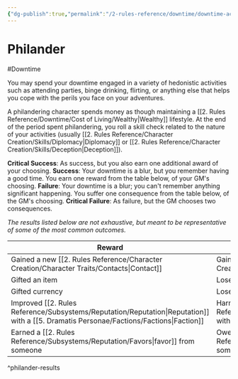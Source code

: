 ```yaml
---
{"dg-publish":true,"permalink":"/2-rules-reference/downtime/downtime-activities/socialize/philander/"}
---
```


# Philander
#Downtime 

You may spend your downtime engaged in a variety of hedonistic activities such as attending parties, binge drinking, flirting, or anything else that helps you cope with the perils you face on your adventures. 

A philandering character spends money as though maintaining a [[2. Rules Reference/Downtime/Cost of Living/Wealthy\|Wealthy]] lifestyle. At the end of the period spent philandering, you roll a skill check related to the nature of your activities (usually [[2. Rules Reference/Character Creation/Skills/Diplomacy\|Diplomacy]] or [[2. Rules Reference/Character Creation/Skills/Deception\|Deception]]). 

**Critical Success**: As success, but you also earn one additional award of your choosing. 
**Success**: Your downtime is a blur, but you remember having a good time. You earn one reward from the table below, of your GM's choosing.
**Failure**: Your downtime is a blur; you can't remember anything significant happening. You suffer one consequence from the table below, of the GM's choosing.
**Critical Failure**: As failure, but the GM chooses two consequences.

*The results listed below are not exhaustive, but meant to be representative of some of the most common outcomes.* 

| Reward                                               | Consequence                                           |
| ---------------------------------------------------- | ----------------------------------------------------- |
| Gained a new [[2. Rules Reference/Character Creation/Character Traits/Contacts\|Contact]]                   | Gained a new rival [[2. Rules Reference/Character Creation/Character Traits/Contacts\|Contact]]              |
| Gifted an item                                       | Lose an item                                          |
| Gifted currency                                      | Lose currency                                         |
| Improved [[2. Rules Reference/Subsystems/Reputation/Reputation\|Reputation]] with a [[5. Dramatis Personae/Factions/Factions\|Faction]] | Harm your [[2. Rules Reference/Subsystems/Reputation/Reputation\|Reputation]] with a [[5. Dramatis Personae/Factions/Factions\|Faction]] |
| Earned a [[2. Rules Reference/Subsystems/Reputation/Favors\|favor]] from someone              | Owe a [[2. Rules Reference/Subsystems/Reputation/Favors\|favor]] to someone                    |
^philander-results